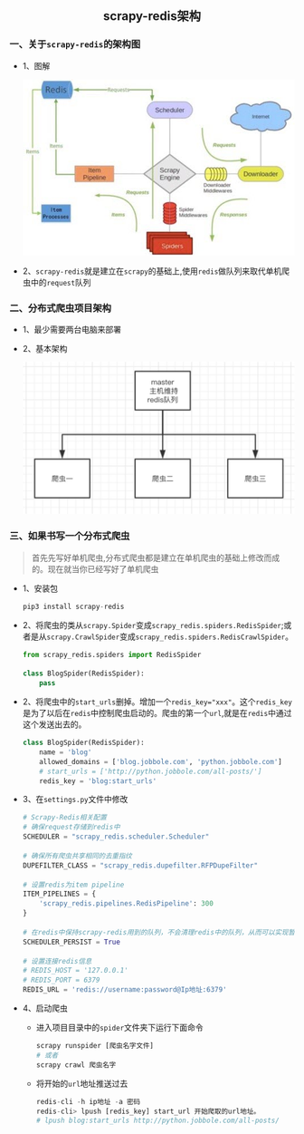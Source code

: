## <center>scrapy-redis架构</center>

### 一、关于`scrapy-redis`的架构图

* 1、图解

  ![scrapy-redis架构图](./source/images/scrapy-redis.jpg)

* 2、`scrapy-redis`就是建立在`scrapy`的基础上,使用`redis`做队列来取代单机爬虫中的`request`队列

### 二、分布式爬虫项目架构

* 1、最少需要两台电脑来部署
* 2、基本架构

  ![爬虫](./source/images/爬虫.jpg)


### 三、如果书写一个分布式爬虫

> 首先先写好单机爬虫,分布式爬虫都是建立在单机爬虫的基础上修改而成的。现在就当你已经写好了单机爬虫

* 1、安装包

  ```py
  pip3 install scrapy-redis
  ```

* 2、将爬虫的类从`scrapy.Spider`变成`scrapy_redis.spiders.RedisSpider`;或者是从`scrapy.CrawlSpider`变成`scrapy_redis.spiders.RedisCrawlSpider`。

  ```py
  from scrapy_redis.spiders import RedisSpider

  class BlogSpider(RedisSpider):
      pass
  ```

* 2、将爬虫中的`start_urls`删掉。增加一个`redis_key="xxx"`。这个`redis_key`是为了以后在`redis`中控制爬虫启动的。爬虫的第一个`url`,就是在`redis`中通过这个发送出去的。

  ```py
  class BlogSpider(RedisSpider):
      name = 'blog'
      allowed_domains = ['blog.jobbole.com', 'python.jobbole.com']
      # start_urls = ['http://python.jobbole.com/all-posts/']
      redis_key = 'blog:start_urls'
  ```

* 3、在`settings.py`文件中修改

  ```py
  # Scrapy-Redis相关配置
  # 确保request存储到redis中
  SCHEDULER = "scrapy_redis.scheduler.Scheduler"

  # 确保所有爬虫共享相同的去重指纹
  DUPEFILTER_CLASS = "scrapy_redis.dupefilter.RFPDupeFilter"

  # 设置redis为item pipeline
  ITEM_PIPELINES = {
      'scrapy_redis.pipelines.RedisPipeline': 300
  }

  # 在redis中保持scrapy-redis用到的队列，不会清理redis中的队列，从而可以实现暂停和恢复的功能。
  SCHEDULER_PERSIST = True

  # 设置连接redis信息
  # REDIS_HOST = '127.0.0.1'
  # REDIS_PORT = 6379
  REDIS_URL = 'redis://username:password@Ip地址:6379'
  ```

* 4、启动爬虫
  * 进入项目目录中的`spider`文件夹下运行下面命令

    ```py
    scrapy runspider [爬虫名字文件]
    # 或者
    scrapy crawl 爬虫名字
    ```

  * 将开始的`url`地址推送过去

    ```py
    redis-cli -h ip地址 -a 密码
    redis-cli> lpush [redis_key] start_url 开始爬取的url地址。
    # lpush blog:start_urls http://python.jobbole.com/all-posts/
    ```
